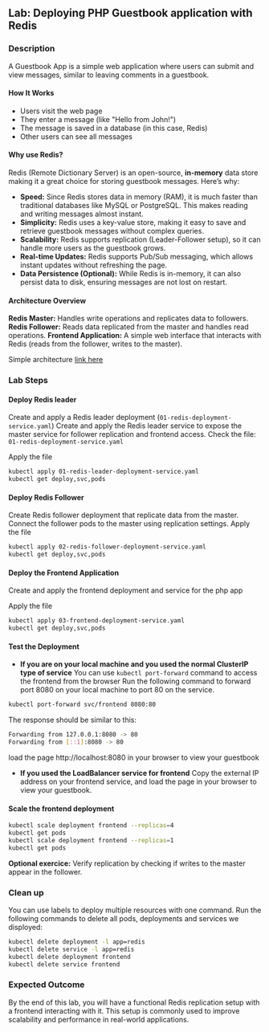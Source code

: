 ## Lab: Deploying PHP Guestbook application with Redis

### Description
A Guestbook App is a simple web application where users can submit and view messages, similar to leaving comments in a guestbook.

#### How It Works
- Users visit the web page
- They enter a message (like "Hello from John!")
- The message is saved in a database (in this case, Redis)
- Other users can see all messages

#### Why use Redis?
Redis (Remote Dictionary Server) is an open-source, **in-memory** data store making it a great choice for storing guestbook messages. Here’s why:

- **Speed:** Since Redis stores data in memory (RAM), it is much faster than traditional databases like MySQL or PostgreSQL. This makes reading and writing messages almost instant.
- **Simplicity:** Redis uses a key-value store, making it easy to save and retrieve guestbook messages without complex queries.
- **Scalability:** Redis supports replication (Leader-Follower setup), so it can handle more users as the guestbook grows.
- **Real-time Updates:** Redis supports Pub/Sub messaging, which allows instant updates without refreshing the page.
- **Data Persistence (Optional):** While Redis is in-memory, it can also persist data to disk, ensuring messages are not lost on restart.

#### Architecture Overview
**Redis Master:** Handles write operations and replicates data to followers.
**Redis Follower:** Reads data replicated from the master and handles read operations.
**Frontend Application:** A simple web interface that interacts with Redis (reads from the follower, writes to the master).

Simple architecture [link here](https://docs.google.com/document/d/1O4s68s_KeToxmBuZfkarkw4yWz-HQfLmnY6fA5TVHqA/edit?usp=sharing)

### Lab Steps

#### Deploy Redis leader

Create and apply a Redis leader deployment (`01-redis-deployment-service.yaml`)
Create and apply the Redis leader service to expose the master service for follower replication and frontend access.
Check the file: `01-redis-deployment-service.yaml`

Apply the file
```bash
kubectl apply 01-redis-leader-deployment-service.yaml
kubectl get deploy,svc,pods
```

#### Deploy Redis Follower

Create Redis follower deployment that replicate data from the master.
Connect the follower pods to the master using replication settings.
Apply the file
```bash
kubectl apply 02-redis-follower-deployment-service.yaml
kubectl get deploy,svc,pods
```

#### Deploy the Frontend Application

Create and apply the frontend deployment and service for the php app

Apply the file
```bash
kubectl apply 03-frontend-deployment-service.yaml
kubectl get deploy,svc,pods
```

#### Test the Deployment
- **If you are on your local machine and you used the normal ClusterIP type of service**
You can use `kubectl port-forward` command to access the frontend from the browser
Run the following command to forward port 8080 on your local machine to port 80 on the service.
```bash
kubectl port-forward svc/frontend 8080:80
```

The response should be similar to this:
```bash
Forwarding from 127.0.0.1:8080 -> 80
Forwarding from [::1]:8080 -> 80
```
load the page http://localhost:8080 in your browser to view your guestbook

- **If you used the LoadBalancer service for frontend** 
Copy the external IP address on your frontend service, and load the page in your browser to view your guestbook.


#### Scale the frontend deployment
```bash
kubectl scale deployment frontend --replicas=4
kubectl get pods
kubectl scale deployment frontend --replicas=1
kubectl get pods
```
**Optional exercice:** Verify replication by checking if writes to the master appear in the follower.

### Clean up

You can use labels to deploy multiple resources with one command. Run the following commands to delete all pods, deployments and services we disployed:
```bash
kubectl delete deployment -l app=redis
kubectl delete service -l app=redis
kubectl delete deployment frontend
kubectl delete service frontend
```

### Expected Outcome
By the end of this lab, you will have a functional Redis replication setup with a frontend interacting with it. This setup is commonly used to improve scalability and performance in real-world applications.

